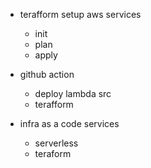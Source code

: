 - terafform setup aws services

  - init
  - plan
  - apply

- github action

  - deploy lambda src
  - terafform

- infra as a code services
  - serverless
  - teraform
